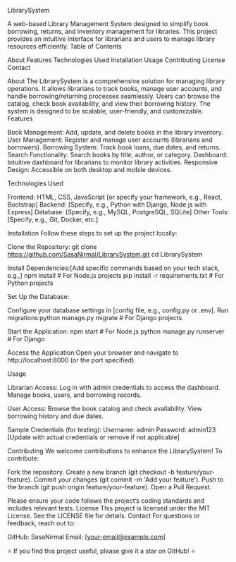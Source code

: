 LibrarySystem
 
A web-based Library Management System designed to simplify book borrowing, returns, and inventory management for libraries. This project provides an intuitive interface for librarians and users to manage library resources efficiently.
Table of Contents

About
Features
Technologies Used
Installation
Usage
Contributing
License
Contact

About
The LibrarySystem is a comprehensive solution for managing library operations. It allows librarians to track books, manage user accounts, and handle borrowing/returning processes seamlessly. Users can browse the catalog, check book availability, and view their borrowing history. The system is designed to be scalable, user-friendly, and customizable.
Features

Book Management: Add, update, and delete books in the library inventory.
User Management: Register and manage user accounts (librarians and borrowers).
Borrowing System: Track book loans, due dates, and returns.
Search Functionality: Search books by title, author, or category.
Dashboard: Intuitive dashboard for librarians to monitor library activities.
Responsive Design: Accessible on both desktop and mobile devices.

Technologies Used

Frontend: HTML, CSS, JavaScript [or specify your framework, e.g., React, Bootstrap]
Backend: [Specify, e.g., Python with Django, Node.js with Express]
Database: [Specify, e.g., MySQL, PostgreSQL, SQLite]
Other Tools: [Specify, e.g., Git, Docker, etc.]

Installation
Follow these steps to set up the project locally:

Clone the Repository:
git clone https://github.com/SasaNirmal/LibrarySystem.git
cd LibrarySystem


Install Dependencies:[Add specific commands based on your tech stack, e.g.,]
npm install  # For Node.js projects
pip install -r requirements.txt  # For Python projects


Set Up the Database:

Configure your database settings in [config file, e.g., config.py or .env].
Run migrations:python manage.py migrate  # For Django projects




Start the Application:
npm start  # For Node.js
python manage.py runserver  # For Django


Access the Application:Open your browser and navigate to http://localhost:8000 (or the port specified).


Usage

Librarian Access:
Log in with admin credentials to access the dashboard.
Manage books, users, and borrowing records.


User Access:
Browse the book catalog and check availability.
View borrowing history and due dates.


Sample Credentials (for testing):
Username: admin
Password: admin123 [Update with actual credentials or remove if not applicable]



Contributing
We welcome contributions to enhance the LibrarySystem! To contribute:

Fork the repository.
Create a new branch (git checkout -b feature/your-feature).
Commit your changes (git commit -m 'Add your feature').
Push to the branch (git push origin feature/your-feature).
Open a Pull Request.

Please ensure your code follows the project’s coding standards and includes relevant tests.
License
This project is licensed under the MIT License. See the LICENSE file for details.
Contact
For questions or feedback, reach out to:

GitHub: SasaNirmal
Email: [your-email@example.com] 


⭐️ If you find this project useful, please give it a star on GitHub! ⭐️

